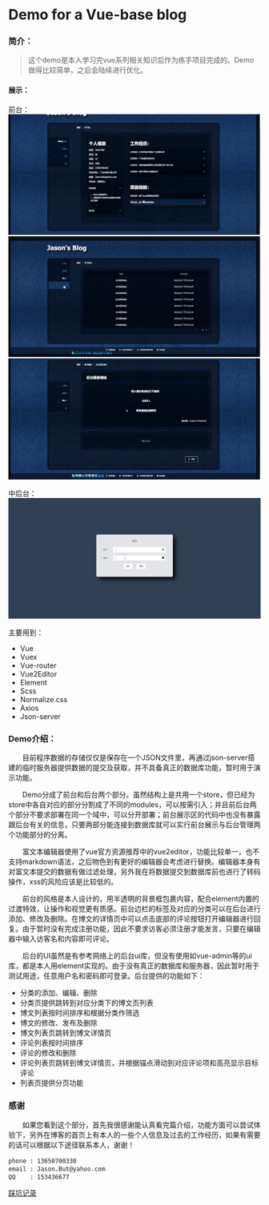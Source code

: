 # Demo for a Vue-base blog




### 简介：
>   这个demo是本人学习完vue系列相关知识后作为练手项目完成的。Demo做得比较简单，之后会陆续进行优化。

#### 展示：

前台：
![image](./img-f0.gif)
![image](./img-f1.gif)
![image](./img-f2.gif)

中后台：
![image](./img-b0.gif)

主要用到：
* Vue
* Vuex
* Vue-router
* Vue2Editor
* Element
* Scss
* Normalize.css
* Axios
* Json-server


### Demo介绍：

&emsp;&emsp;目前程序数据的存储仅仅是保存在一个JSON文件里，再通过json-server搭建的临时服务器提供数据的提交及获取，并不具备真正的数据库功能，暂时用于演示功能。

&emsp;&emsp;Demo分成了前台和后台两个部分。虽然结构上是共用一个store，但已经为store中各自对应的部分分割成了不同的modules，可以按需引入；并且前后台两个部分不要求部署在同一个域中，可以分开部署；前台展示区的代码中也没有暴露跟后台有关的信息，只要两部分能连接到数据库就可以实行前台展示与后台管理两个功能部分的分离。

&emsp;&emsp;富文本编辑器使用了vue官方资源推荐中的vue2editor，功能比较单一，也不支持markdown语法，之后物色到有更好的编辑器会考虑进行替换。编辑器本身有对富文本提交的数据有做过滤处理，另外我在将数据提交到数据库前也进行了转码操作，xss的风险应该是比较低的。

&emsp;&emsp;前台的风格是本人设计的，用半透明的背景框包裹内容，配合element内置的过渡特效，让操作和视觉更有质感。前台边栏的标签及对应的分类可以在后台进行添加、修改及删除。在博文的详情页中可以点击底部的评论按钮打开编辑器进行回复。由于暂时没有完成注册功能，因此不要求访客必须注册才能发言，只要在编辑器中输入访客名和内容即可评论。

&emsp;&emsp;后台的UI虽然是有参考网络上的后台ui库，但没有使用如vue-admin等的ui库，都是本人用element实现的。由于没有真正的数据库和服务器，因此暂时用于测试用途，任意用户名和密码即可登录。后台提供的功能如下：

* 分类的添加、编辑、删除
* 分类页提供跳转到对应分类下的博文页列表
* 博文列表按时间排序和根据分类作筛选
* 博文的修改、发布及删除
* 博文列表页跳转到博文详情页
* 评论列表按时间排序
* 评论的修改和删除
* 评论列表页跳转到博文详情页，并根据锚点滑动到对应评论项和高亮显示目标评论
* 列表页提供分页功能


### 感谢
&emsp;&emsp;如果您看到这个部分，首先我很感谢能认真看完篇介绍，功能方面可以尝试体验下，另外在博客的首页上有本人的一些个人信息及过去的工作经历，如果有需要的话可以根据以下途径联系本人，谢谢！

```
phone : 13650700330
email : Jason.But@yahoo.com
QQ    : 153436677
```

[踩坑记录](./UPDATE.md)
